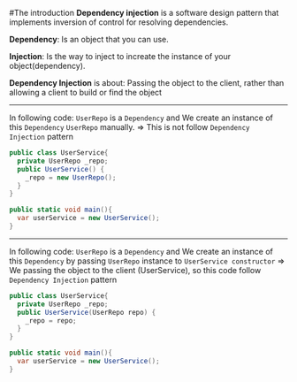 #The introduction
**Dependency injection** is a software design pattern that implements inversion of control for resolving dependencies.

**Dependency**: Is an object that you can use. 

**Injection**: Is the way to inject to increate the instance of your object(dependency).

**Dependency Injection** is about: Passing the object to the client, rather than allowing a client to build or find the object


---
In following code: `UserRepo` is a `Dependency` and We create an instance of this `Dependency` `UserRepo` manually.
=> This is not follow `Dependency Injection` pattern

```C#
public class UserService{
  private UserRepo _repo;
  public UserService() {
    _repo = new UserRepo();
  }
}

public static void main(){
  var userService = new UserService();
}
```

---

In following code: `UserRepo` is a `Dependency` and We create an instance of this `Dependency` by passing `UserRepo` instance to `UserService constructor`
=> We passing the object to the client (UserService), so this code follow `Dependency Injection` pattern

```C#
public class UserService{
  private UserRepo _repo;
  public UserService(UserRepo repo) {
    _repo = repo;
  }
}

public static void main(){
  var userService = new UserService();
}
```
